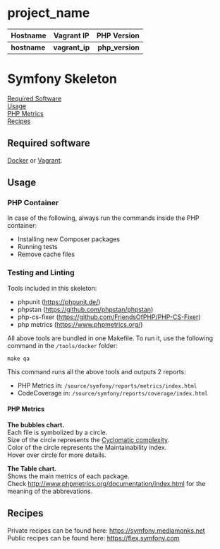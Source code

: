 # __project_name__
| Hostname        | Vagrant IP           | PHP Version  |
| ------------- |:-------------:| -----:|
| __hostname__      | __vagrant_ip__ | __php_version__ |


# Symfony Skeleton
[Required Software](#recuired-software)  
[Usage](#usage)  
[PHP Metrics](#php-metrics)  
[Recipes](#recipes)

## Required software
[Docker](https://www.docker.com/) or [Vagrant](https://www.vagrantup.com/).

## Usage
### PHP Container
In case of the following, always run the commands inside the PHP container:
- Installing new Composer packages
- Running tests
- Remove cache files

### Testing and Linting
Tools included in this skeleton:  
- phpunit (https://phpunit.de/)  
- phpstan (https://github.com/phpstan/phpstan)  
- php-cs-fixer (https://github.com/FriendsOfPHP/PHP-CS-Fixer)  
- php metrics (https://www.phpmetrics.org/)  

All above tools are bundled in one Makefile. To run it, use the following command in the `/tools/docker` folder:  
    
    make qa
    
This command runs all the above tools and outputs 2 reports:  
- PHP Metrics in: `/source/symfony/reports/metrics/index.html`  
- CodeCoverage in: `/source/symfony/reports/coverage/index.html`  

    
#### PHP Metrics
**The bubbles chart.**  
Each file is symbolized by a circle.  
Size of the circle represents the [Cyclomatic complexity](https://en.wikipedia.org/wiki/Cyclomatic_complexity).  
Color of the circle represents the Maintainability index.  
Hover over circle for more details.  

**The Table chart.**  
Shows the main metrics of each package.  
Check http://www.phpmetrics.org/documentation/index.html for the meaning of the abbrevations.  


## Recipes
Private recipes can be found here: https://symfony.mediamonks.net  
Public recipes can be found here: https://flex.symfony.com